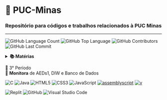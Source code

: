 # 📌 PUC-Minas
### Repositório para códigos e trabalhos relacionados à PUC Minas
-----------
<img alt="GitHub Language Count" src="https://img.shields.io/github/languages/count/bpsoraggi/PUC-Minas" /> <img alt="GitHub Top Language" src="https://img.shields.io/github/languages/top/bpsoraggi/PUC-Minas" /> <img alt="GitHub Contributors" src="https://img.shields.io/github/contributors/bpsoraggi/PUC-Minas" /> <img alt="GitHub Last Commit" src="https://img.shields.io/github/last-commit/bpsoraggi/PUC-Minas" /> <img alt="" src="https://img.shields.io/github/repo-size/bpsoraggi/PUC-Minas" />

<details>
<summary><b>📚 Matérias</b></summary>

- AEDs
- DIW
- TI
- AC

</details>

📍 3° Período<br>
📎 **Monitora** de AEDs1, DIW e Banco de Dados

![C](https://img.shields.io/badge/c-%2300599C.svg?style=for-the-badge&logo=c&logoColor=white) ![Java](https://img.shields.io/badge/java-%23ED8B00.svg?style=for-the-badge&logo=openjdk&logoColor=white) ![HTML5](https://img.shields.io/badge/html5-%23E34F26.svg?style=for-the-badge&logo=html5&logoColor=white) ![CSS3](https://img.shields.io/badge/css3-%231572B6.svg?style=for-the-badge&logo=css3&logoColor=white) ![JavaScript](https://img.shields.io/badge/javascript-%23323330.svg?style=for-the-badge&logo=javascript&logoColor=%23F7DF1E)  <a href='https://github.com/shivamkapasia0' target="_blank"><img alt='assemblyscript' src='https://img.shields.io/badge/Assembly-100000?style=for-the-badge&logo=assemblyscript&logoColor=white&labelColor=007aac&color=007aac'/></a> <a href='https://github.com/shivamkapasia0' target="_blank"><img alt='v' src='https://img.shields.io/badge/Verilog-100000?style=for-the-badge&logo=v&logoColor=white&labelColor=5D87BF&color=5D87BF'/></a> 
 
![Replit](https://img.shields.io/badge/Replit-DD1200?style=for-the-badge&logo=Replit&logoColor=white)  ![GitHub](https://img.shields.io/badge/github-%23121011.svg?style=for-the-badge&logo=github&logoColor=white) ![Visual Studio Code](https://img.shields.io/badge/Visual%20Studio%20Code-0078d7.svg?style=for-the-badge&logo=visual-studio-code&logoColor=white)
